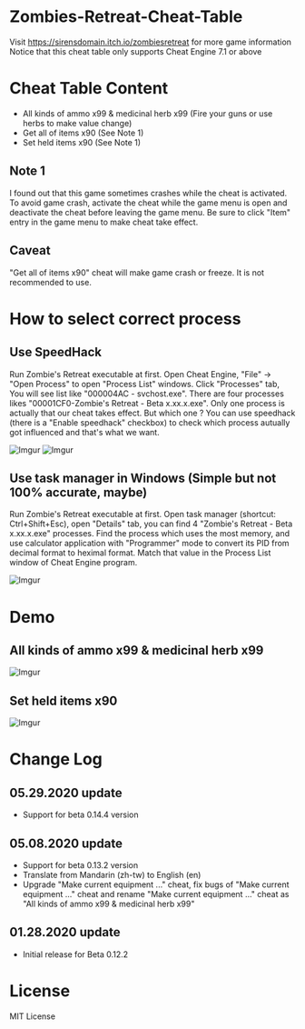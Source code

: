 # Zombies-Retreat-Cheat-Table

Visit https://sirensdomain.itch.io/zombiesretreat for more game information <br/>
Notice that this cheat table only supports Cheat Engine 7.1 or above

# Cheat Table Content

- All kinds of ammo x99 & medicinal herb x99 (Fire your guns or use herbs to make value change)
- Get all of items x90 (See Note 1)
- Set held items x90 (See Note 1)

## Note 1

I found out that this game sometimes crashes while the cheat is activated. To avoid game crash, activate the cheat while the game menu is open and deactivate the cheat before leaving the game menu. Be sure to click "Item" entry in the game menu to make cheat take effect.

## Caveat

"Get all of items x90" cheat will make game crash or freeze. It is not recommended to use.

# How to select correct process

## Use SpeedHack
Run Zombie's Retreat executable at first. Open Cheat Engine, "File" -> "Open Process" to open "Process List" windows. Click "Processes" tab, You will see list like "000004AC - svchost.exe". There are four processes likes "00001CF0-Zombie's Retreat - Beta x.xx.x.exe". Only one process is actually that our cheat takes effect. But which one ? You can use speedhack (there is a "Enable speedhack" checkbox) to check which process autually got influenced and that's what we want.

![Imgur](https://i.imgur.com/oJEbPll.png)
![Imgur](https://i.imgur.com/fsYC94G.gif)

## Use task manager in Windows (Simple but not 100% accurate, maybe)

Run Zombie's Retreat executable at first. Open task manager (shortcut: Ctrl+Shift+Esc), open "Details" tab, you can find 4 "Zombie's Retreat - Beta x.xx.x.exe" processes. Find the process which uses the most memory, and use calculator application with "Programmer" mode to convert its PID from decimal format to heximal format. Match that value in the Process List window of Cheat Engine program.

![Imgur](https://i.imgur.com/lr7L1qZ.gif)

# Demo

## All kinds of ammo x99 & medicinal herb x99

![Imgur](https://i.imgur.com/0MaD6vb.gif)

## Set held items x90

![Imgur](https://i.imgur.com/2HPr8Zf.gif)

# Change Log

## 05.29.2020 update
- Support for beta 0.14.4 version

## 05.08.2020 update
- Support for beta 0.13.2 version
- Translate from Mandarin (zh-tw) to English (en)
- Upgrade "Make current equipment ..." cheat, fix bugs of "Make current equipment ..." cheat and rename "Make current equipment ..." cheat as "All kinds of ammo x99 & medicinal herb x99"
## 01.28.2020 update
- Initial release for Beta 0.12.2

# License

MIT License
